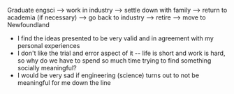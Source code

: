 Graduate engsci --> work in industry --> settle down with family --> return to academia (if necessary) --> go back to industry --> retire --> move to Newfoundland

* I find the ideas presented to be very valid and in agreement with my personal experiences
* I don't like the trial and error aspect of it -- life is short and work is hard, so why do we have to spend so much time trying to find something socially meaningful?
* I would be very sad if engineering (science) turns out to not be meaningful for me down the line

